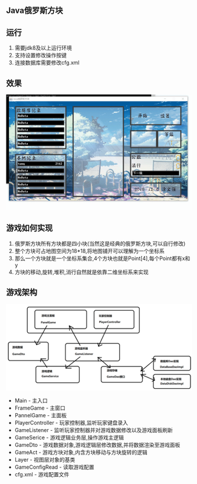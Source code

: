 ## Java俄罗斯方块

## 运行
1. 需要jdk8及以上运行环境
2. 支持设置修改操作按键
3. 连接数据库需要修改cfg.xml

## 效果
![playing.gif](./showImage/playing.gif)

## 游戏如何实现
1. 俄罗斯方块所有方块都是四小块(当然这是经典的俄罗斯方块,可以自行修改)
2. 整个方块可占地图空间为18*18,将地图铺开可以理解为一个坐标系
3. 那么一个方块就是一个坐标系集合,4个方块也就是Point[4],每个Point都有x和y
4. 方块的移动,旋转,堆积,消行自然就是依靠二维坐标系来实现

## 游戏架构
![architecture.png](./showImage/architecture.png)

- Main - 主入口 
- FrameGame - 主窗口
- PannelGame - 主面板
- PlayerController - 玩家控制器,监听玩家键盘录入
- GameListener - 监听玩家控制器并对游戏数据修改以及游戏面板刷新
- GameSerice - 游戏逻辑业务层,操作游戏主逻辑
- GameDto - 游戏数据对象,游戏逻辑层修改数据,并将数据渲染至游戏面板
- GameAct - 游戏方块对象,内含方块移动与方块旋转的逻辑
- Layer - 视图层对象的基类
- GameConfigRead - 读取游戏配置
- cfg.xml - 游戏配置文件



